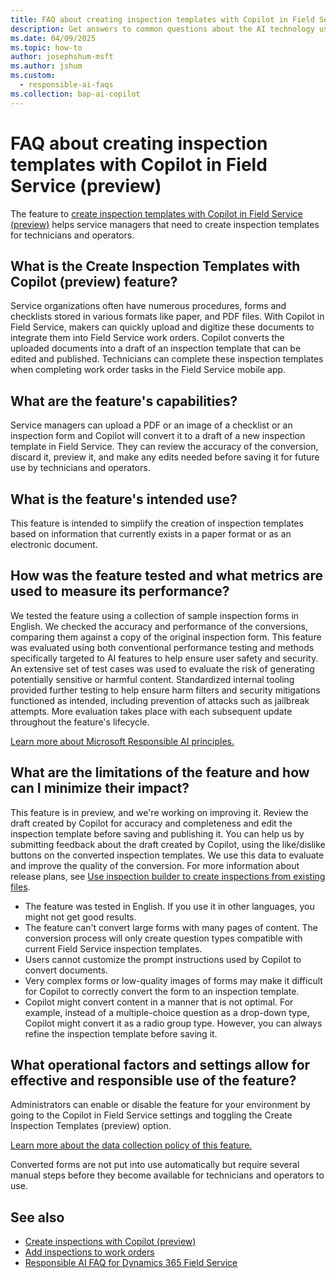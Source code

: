 ```yaml
---
title: FAQ about creating inspection templates with Copilot in Field Service (preview)
description: Get answers to common questions about the AI technology used to create inspection templates with Copilot, details about how the AI is used, how it was tested and evaluated, and any specific limitations.
ms.date: 04/09/2025
ms.topic: how-to
author: josephshum-msft
ms.author: jshum
ms.custom: 
  - responsible-ai-faqs
ms.collection: bap-ai-copilot 
---
```


# FAQ about creating inspection templates with Copilot in Field Service (preview)

The feature to [create inspection templates with Copilot in Field Service (preview)](inspections-copilot.md) helps service managers that need to create inspection templates for technicians and operators.

## What is the Create Inspection Templates with Copilot (preview) feature?

Service organizations often have numerous procedures, forms and checklists stored in various formats like paper, and PDF files. With Copilot in Field Service, makers can quickly upload and digitize these documents to integrate them into Field Service work orders.
Copilot converts the uploaded documents into a draft of an inspection template that can be edited and published. Technicians can complete these inspection templates when completing work order tasks in the Field Service mobile app.

## What are the feature's capabilities?

Service managers can upload a PDF or an image of a checklist or an inspection form and Copilot will convert it to a draft of a new inspection template in Field Service. They can review the accuracy of the conversion, discard it, preview it, and make any edits needed before saving it for future use by technicians and operators.

## What is the feature's intended use?

This feature is intended to simplify the creation of inspection templates based on information that currently exists in a paper format or as an electronic document.

## How was the feature tested and what metrics are used to measure its performance?

We tested the feature using a collection of sample inspection forms in English. We checked the accuracy and performance of the conversions, comparing them against a copy of the original inspection form.
This feature was evaluated using both conventional performance testing and methods specifically targeted to AI features to help ensure user safety and security. An extensive set of test cases was used to evaluate the risk of generating potentially sensitive or harmful content. Standardized internal tooling provided further testing to help ensure harm filters and security mitigations functioned as intended, including prevention of attacks such as jailbreak attempts. More evaluation takes place with each subsequent update throughout the feature's lifecycle. 

[Learn more about Microsoft Responsible AI principles.](https://www.microsoft.com/ai/responsible-ai)

## What are the limitations of the feature and how can I minimize their impact?

This feature is in preview, and we're working on improving it. Review the draft created by Copilot for accuracy and completeness and edit the inspection template before saving and publishing it. You can help us by submitting feedback about the draft created by Copilot, using the like/dislike buttons on the converted inspection templates. We use this data to evaluate and improve the quality of the conversion. For more information about release plans, see [Use inspection builder to create inspections from existing files](/dynamics365/release-plan/2024wave2/service/dynamics365-field-service/use-inspection-builder-quickly-create-inspections-existing-files).

- The feature was tested in English. If you use it in other languages, you might not get good results.  
- The feature can't convert large forms with many pages of content. The conversion process will only create question types compatible with current Field Service inspection templates.
- Users cannot customize the prompt instructions used by Copilot to convert documents.
- Very complex forms or low-quality images of forms may make it difficult for Copilot to correctly convert the form to an inspection template.
- Copilot might convert content in a manner that is not optimal. For example, instead of a multiple-choice question as a drop-down type, Copilot might convert it as a radio group type. However, you can always refine the inspection template before saving it. 

## What operational factors and settings allow for effective and responsible use of the feature?

Administrators can enable or disable the feature for your environment by going to the Copilot in Field Service settings and toggling the Create Inspection Templates  (preview) option.

[Learn more about the data collection policy of this feature.](/dynamics365/faqs-copilot-data-security-privacy)

Converted forms are not put into use automatically but require several manual steps before they become available for technicians and operators to use.

## See also

- [Create inspections with Copilot (preview)](inspections-copilot.md)
- [Add inspections to work orders](inspections.md)
- [Responsible AI FAQ for Dynamics 365 Field Service](responsible-ai-overview.md)
